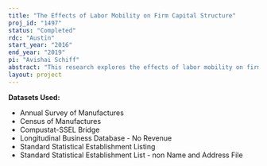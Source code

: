 ```yaml
---
title: "The Effects of Labor Mobility on Firm Capital Structure"
proj_id: "1497"
status: "Completed"
rdc: "Austin"
start_year: "2016"
end_year: "2019"
pi: "Avishai Schiff"
abstract: "This research explores the effects of labor mobility on firms’ financial decisions. More mobile workers are better insured against involuntary separation risk wrought by higher leverage and thus can accommodate higher debt levels. However, unlike physical capital, a firm does not own its employees’ human capital. Thus, when a firm exhibits poor performance, mobile workers are more likely to voluntarily leave than to accept lower wages. This voluntary separation risk induces a higher degree of operational leverage (fixed cost of operation) which may then crowd out financial leverage and lead to lower debt levels at firms with more mobile labor forces. The goal of this study is to use local labor market conditions and regulatory shocks to employees’ abilities to switch firms to disentangle and separately measure these two opposite effects."
layout: project
---
```


**Datasets Used:**

  - Annual Survey of Manufactures 
  - Census of Manufactures 
  - Compustat-SSEL Bridge 
  - Longitudinal Business Database - No Revenue 
  - Standard Statistical Establishment Listing 
  - Standard Statistical Establishment List - non Name and Address File 

